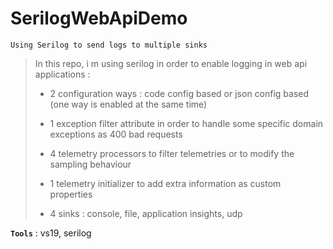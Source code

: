 # SerilogWebApiDemo
```
Using Serilog to send logs to multiple sinks
```

> In this repo, i m using serilog in order to enable logging in web api applications :
>
> - 2 configuration ways : code config based or json config based (one way is enabled at the same time)
>
> - 1 exception filter attribute in order to handle some specific domain exceptions as 400 bad requests
>
> - 4 telemetry processors to filter telemetries or to modify the sampling behaviour
>
> - 1 telemetry initializer to add extra information as custom properties
>
> - 4 sinks : console, file, application insights, udp
>

**`Tools`** : vs19, serilog